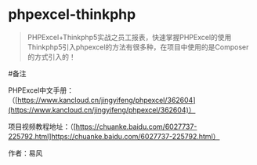 # phpexcel-thinkphp
>PHPExcel+Thinkphp5实战之员工报表，快速掌握PHPExcel的使用
Thinkphp5引入phpexcel的方法有很多种，在项目中使用的是Composer的方式引入的！

#备注

PHPExcel中文手册：（[https://www.kancloud.cn/jingyifeng/phpexcel/362604](https://www.kancloud.cn/jingyifeng/phpexcel/362604)）

项目视频教程地址：（[https://chuanke.baidu.com/6027737-225792.html]https://chuanke.baidu.com/6027737-225792.html）

作者：易风


